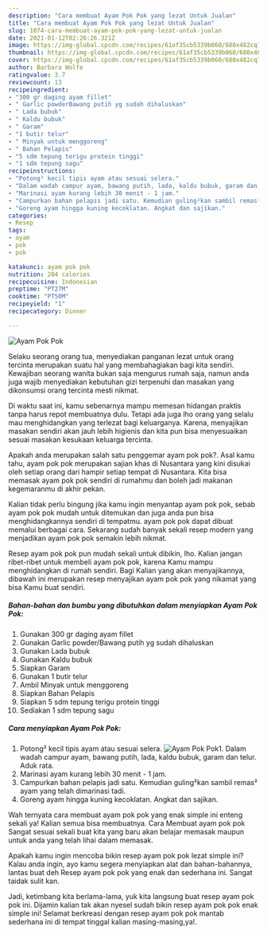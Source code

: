 ```yaml
---
description: "Cara membuat Ayam Pok Pok yang lezat Untuk Jualan"
title: "Cara membuat Ayam Pok Pok yang lezat Untuk Jualan"
slug: 1074-cara-membuat-ayam-pok-pok-yang-lezat-untuk-jualan
date: 2021-01-12T02:26:26.321Z
image: https://img-global.cpcdn.com/recipes/61af35cb5339b060/680x482cq70/ayam-pok-pok-foto-resep-utama.jpg
thumbnail: https://img-global.cpcdn.com/recipes/61af35cb5339b060/680x482cq70/ayam-pok-pok-foto-resep-utama.jpg
cover: https://img-global.cpcdn.com/recipes/61af35cb5339b060/680x482cq70/ayam-pok-pok-foto-resep-utama.jpg
author: Barbara Wolfe
ratingvalue: 3.7
reviewcount: 13
recipeingredient:
- "300 gr daging ayam fillet"
- " Garlic powderBawang putih yg sudah dihaluskan"
- " Lada bubuk"
- " Kaldu bubuk"
- " Garam"
- "1 butir telur"
- " Minyak untuk menggoreng"
- " Bahan Pelapis"
- "5 sdm tepung terigu protein tinggi"
- "1 sdm tepung sagu"
recipeinstructions:
- "Potong² kecil tipis ayam atau sesuai selera."
- "Dalam wadah campur ayam, bawang putih, lada, kaldu bubuk, garam dan telur. Aduk rata."
- "Marinasi ayam kurang lebih 30 menit - 1 jam."
- "Campurkan bahan pelapis jadi satu. Kemudian guling²kan sambil remas² ayam yang telah dimarinasi tadi."
- "Goreng ayam hingga kuning kecoklatan. Angkat dan sajikan."
categories:
- Resep
tags:
- ayam
- pok
- pok

katakunci: ayam pok pok 
nutrition: 204 calories
recipecuisine: Indonesian
preptime: "PT27M"
cooktime: "PT50M"
recipeyield: "1"
recipecategory: Dinner

---
```



![Ayam Pok Pok](https://img-global.cpcdn.com/recipes/61af35cb5339b060/680x482cq70/ayam-pok-pok-foto-resep-utama.jpg)

Selaku seorang orang tua, menyediakan panganan lezat untuk orang tercinta merupakan suatu hal yang membahagiakan bagi kita sendiri. Kewajiban seorang  wanita bukan saja mengurus rumah saja, namun anda juga wajib menyediakan kebutuhan gizi terpenuhi dan masakan yang dikonsumsi orang tercinta mesti nikmat.

Di waktu  saat ini, kamu sebenarnya mampu memesan hidangan praktis tanpa harus repot membuatnya dulu. Tetapi ada juga lho orang yang selalu mau menghidangkan yang terlezat bagi keluarganya. Karena, menyajikan masakan sendiri akan jauh lebih higienis dan kita pun bisa menyesuaikan sesuai masakan kesukaan keluarga tercinta. 



Apakah anda merupakan salah satu penggemar ayam pok pok?. Asal kamu tahu, ayam pok pok merupakan sajian khas di Nusantara yang kini disukai oleh setiap orang dari hampir setiap tempat di Nusantara. Kita bisa memasak ayam pok pok sendiri di rumahmu dan boleh jadi makanan kegemaranmu di akhir pekan.

Kalian tidak perlu bingung jika kamu ingin menyantap ayam pok pok, sebab ayam pok pok mudah untuk ditemukan dan juga anda pun bisa menghidangkannya sendiri di tempatmu. ayam pok pok dapat dibuat memalui berbagai cara. Sekarang sudah banyak sekali resep modern yang menjadikan ayam pok pok semakin lebih nikmat.

Resep ayam pok pok pun mudah sekali untuk dibikin, lho. Kalian jangan ribet-ribet untuk membeli ayam pok pok, karena Kamu mampu menghidangkan di rumah sendiri. Bagi Kalian yang akan menyajikannya, dibawah ini merupakan resep menyajikan ayam pok pok yang nikamat yang bisa Kamu buat sendiri.

<!--inarticleads1-->

##### Bahan-bahan dan bumbu yang dibutuhkan dalam menyiapkan Ayam Pok Pok:

1. Gunakan 300 gr daging ayam fillet
1. Gunakan  Garlic powder/Bawang putih yg sudah dihaluskan
1. Gunakan  Lada bubuk
1. Gunakan  Kaldu bubuk
1. Siapkan  Garam
1. Gunakan 1 butir telur
1. Ambil  Minyak untuk menggoreng
1. Siapkan  Bahan Pelapis
1. Siapkan 5 sdm tepung terigu protein tinggi
1. Sediakan 1 sdm tepung sagu




<!--inarticleads2-->

##### Cara menyiapkan Ayam Pok Pok:

1. Potong² kecil tipis ayam atau sesuai selera.
<img src="https://img-global.cpcdn.com/steps/c5f79c4d9a6a0de6/160x128cq70/ayam-pok-pok-langkah-memasak-1-foto.jpg" alt="Ayam Pok Pok">1. Dalam wadah campur ayam, bawang putih, lada, kaldu bubuk, garam dan telur. Aduk rata.
1. Marinasi ayam kurang lebih 30 menit - 1 jam.
1. Campurkan bahan pelapis jadi satu. Kemudian guling²kan sambil remas² ayam yang telah dimarinasi tadi.
1. Goreng ayam hingga kuning kecoklatan. Angkat dan sajikan.




Wah ternyata cara membuat ayam pok pok yang enak simple ini enteng sekali ya! Kalian semua bisa membuatnya. Cara Membuat ayam pok pok Sangat sesuai sekali buat kita yang baru akan belajar memasak maupun untuk anda yang telah lihai dalam memasak.

Apakah kamu ingin mencoba bikin resep ayam pok pok lezat simple ini? Kalau anda ingin, ayo kamu segera menyiapkan alat dan bahan-bahannya, lantas buat deh Resep ayam pok pok yang enak dan sederhana ini. Sangat taidak sulit kan. 

Jadi, ketimbang kita berlama-lama, yuk kita langsung buat resep ayam pok pok ini. Dijamin kalian tak akan nyesel sudah bikin resep ayam pok pok enak simple ini! Selamat berkreasi dengan resep ayam pok pok mantab sederhana ini di tempat tinggal kalian masing-masing,ya!.

